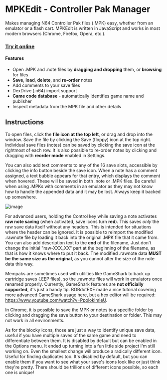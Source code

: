# MPKEdit - Controller Pak Manager

Makes managing N64 Controller Pak files (.MPK) easy, whether from an emulator or a flash cart. MPKEdit is written in JavaScript and works in most modern browsers (Chrome, Firefox, Opera, etc.).

### [**Try it online**](https://bryc.github.io/mempak)

#### Features

* Open .MPK and .note files by **dragging and dropping** them, or **browsing** for files
* **Save**, **load**, **delete**, and **re-order** notes
* Add comments to your save files
* DexDrive (.n64) import support
* **Game code database** - automatically identifies game name and publisher
* Inspect metadata from the MPK file and other details

## Instructions

To open files, click the **file icon at the top left**, or drag and drop into the window. Save the file by clicking the Save (floppy) icon at the top right. Individual save files (notes) can be saved by clicking the save icon at the rightmost of each row. It is also possible to re-order notes by clicking and dragging with **reorder mode** enabled in Settings.

You can also add text comments to any of the 16 save slots, accessible by clicking the info button beside the save icon. When a note has a comment assigned, a text bubble appears for that entry, which displays the comment when hovered. These will be saved in both .note or .MPK files. Be careful when using .MPKs with comments in an emulator as they may not know how to handle the appended data and it may be lost. Always keep it backed up somewhere.

![image](https://user-images.githubusercontent.com/1408749/44122120-7ba24680-9ff0-11e8-8997-b84e3a5378a8.png)

For advanced users, holding the Control key while saving a note activates **raw note saving** (when activated, save icons turn **red**). This saves _only_ the raw save data itself without any headers. This is intended for situations where the header can be ignored. It is possible to reimport the modified .rawnote file by loading it back into the original .MPK file that it came from. You can also add description text to the **end** of the filename, Just don't change the initial "raw-XXX_XX" part at the beginning of the filename, as that is how it knows where to put it back. The modified .rawnote data **MUST be the same size as the original**, as you cannot alter the size of the note data this way.

Mempaks are sometimes used with utilities like GameShark to back up cartridge saves (.EEP files), so the .rawnote files will work in emulators once renamed properly. Currently, GameShark features are **not officially supported**, it's just a handy tip. BOBdotEXE made a nice tutorial covering more advanced GameShark usage here, but a hex editor will be required: https://www.youtube.com/watch?v=PpolokImIeU.

In Chrome, it is possible to save the MPK or notes to a specific folder by clicking and dragging the save button to your destination or folder. This may not work in all environments.

As for the blocky icons, those are just a way to identify unique save data, useful if you have multiple saves of the same game and need to differentiate between them. It is disabled by default but can be enabled in the Options menu. It ended up turning into a fun little side project I'm still working on. Even the smallest change will produce a radically different icon. Useful for finding duplicates too. It's disabled by default, but you can enable them if you want to see what your save's icons look like or just think they're pretty. There should be trillions of different icons possible, so each one is unique!

